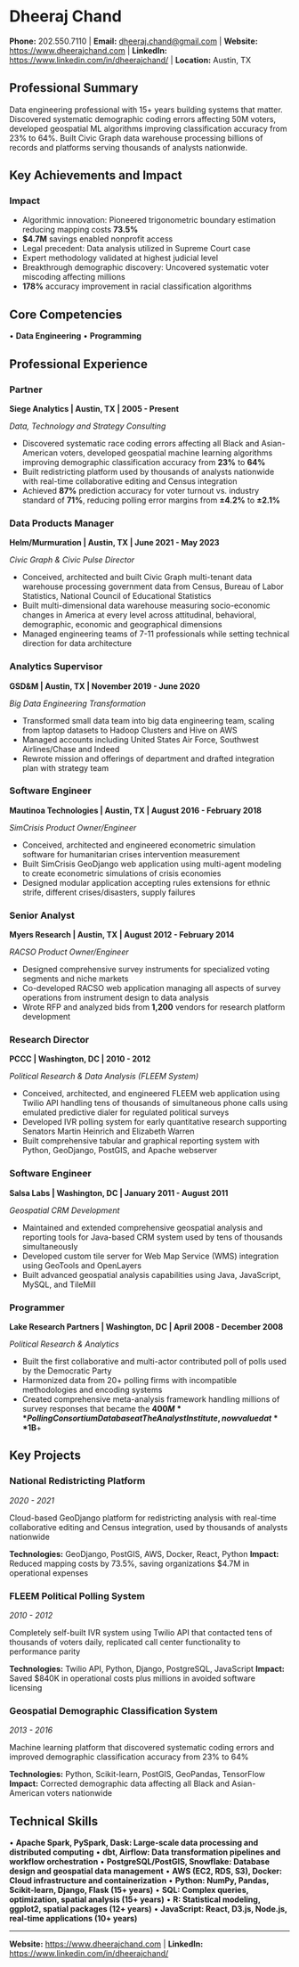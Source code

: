 # Dheeraj Chand

**Phone:** 202.550.7110 | **Email:** dheeraj.chand@gmail.com | **Website:** https://www.dheerajchand.com | **LinkedIn:** https://www.linkedin.com/in/dheerajchand/ | **Location:** Austin, TX

## Professional Summary

Data engineering professional with 15+ years building systems that matter. Discovered systematic demographic coding errors affecting 50M voters, developed geospatial ML algorithms improving classification accuracy from 23% to 64%. Built Civic Graph data warehouse processing billions of records and platforms serving thousands of analysts nationwide.

## Key Achievements and Impact

### Impact
- Algorithmic innovation: Pioneered trigonometric boundary estimation reducing mapping costs ****73.5%****
- ****$4.7M**** savings enabled nonprofit access
- Legal precedent: Data analysis utilized in Supreme Court case
- Expert methodology validated at highest judicial level
- Breakthrough demographic discovery: Uncovered systematic voter miscoding affecting millions
- ****178%**** accuracy improvement in racial classification algorithms

## Core Competencies

• **Data Engineering**
• **Programming**

## Professional Experience

### Partner
**Siege Analytics | Austin, TX | 2005 - Present**

*Data, Technology and Strategy Consulting*

- Discovered systematic race coding errors affecting all Black and Asian-American voters, developed geospatial machine learning algorithms improving demographic classification accuracy from **23%** to **64%**
- Built redistricting platform used by thousands of analysts nationwide with real-time collaborative editing and Census integration
- Achieved **87%** prediction accuracy for voter turnout vs. industry standard of **71%**, reducing polling error margins from **±4.2%** to **±2.1%**

### Data Products Manager
**Helm/Murmuration | Austin, TX | June 2021 - May 2023**

*Civic Graph & Civic Pulse Director*

- Conceived, architected and built Civic Graph multi-tenant data warehouse processing government data from Census, Bureau of Labor Statistics, National Council of Educational Statistics
- Built multi-dimensional data warehouse measuring socio-economic changes in America at every level across attitudinal, behavioral, demographic, economic and geographical dimensions
- Managed engineering teams of 7-11 professionals while setting technical direction for data architecture

### Analytics Supervisor
**GSD&M | Austin, TX | November 2019 - June 2020**

*Big Data Engineering Transformation*

- Transformed small data team into big data engineering team, scaling from laptop datasets to Hadoop Clusters and Hive on AWS
- Managed accounts including United States Air Force, Southwest Airlines/Chase and Indeed
- Rewrote mission and offerings of department and drafted integration plan with strategy team

### Software Engineer
**Mautinoa Technologies | Austin, TX | August 2016 - February 2018**

*SimCrisis Product Owner/Engineer*

- Conceived, architected and engineered econometric simulation software for humanitarian crises intervention measurement
- Built SimCrisis GeoDjango web application using multi-agent modeling to create econometric simulations of crisis economies
- Designed modular application accepting rules extensions for ethnic strife, different crises/disasters, supply failures

### Senior Analyst
**Myers Research | Austin, TX | August 2012 - February 2014**

*RACSO Product Owner/Engineer*

- Designed comprehensive survey instruments for specialized voting segments and niche markets
- Co-developed RACSO web application managing all aspects of survey operations from instrument design to data analysis
- Wrote RFP and analyzed bids from **1,200** vendors for research platform development

### Research Director
**PCCC | Washington, DC | 2010 - 2012**

*Political Research & Data Analysis (FLEEM System)*

- Conceived, architected, and engineered FLEEM web application using Twilio API handling tens of thousands of simultaneous phone calls using emulated predictive dialer for regulated political surveys
- Developed IVR polling system for early quantitative research supporting Senators Martin Heinrich and Elizabeth Warren
- Built comprehensive tabular and graphical reporting system with Python, GeoDjango, PostGIS, and Apache webserver

### Software Engineer
**Salsa Labs | Washington, DC | January 2011 - August 2011**

*Geospatial CRM Development*

- Maintained and extended comprehensive geospatial analysis and reporting tools for Java-based CRM system used by tens of thousands simultaneously
- Developed custom tile server for Web Map Service (WMS) integration using GeoTools and OpenLayers
- Built advanced geospatial analysis capabilities using Java, JavaScript, MySQL, and TileMill

### Programmer
**Lake Research Partners | Washington, DC | April 2008 - December 2008**

*Political Research & Analytics*

- Built the first collaborative and multi-actor contributed poll of polls used by the Democratic Party
- Harmonized data from 20+ polling firms with incompatible methodologies and encoding systems
- Created comprehensive meta-analysis framework handling millions of survey responses that became the **$400M** Polling Consortium Database at The Analyst Institute, now valued at **$1B**+

## Key Projects

### National Redistricting Platform
*2020 - 2021*

Cloud-based GeoDjango platform for redistricting analysis with real-time collaborative editing and Census integration, used by thousands of analysts nationwide

**Technologies:** GeoDjango, PostGIS, AWS, Docker, React, Python
**Impact:** Reduced mapping costs by 73.5%, saving organizations $4.7M in operational expenses

### FLEEM Political Polling System
*2010 - 2012*

Completely self-built IVR system using Twilio API that contacted tens of thousands of voters daily, replicated call center functionality to performance parity

**Technologies:** Twilio API, Python, Django, PostgreSQL, JavaScript
**Impact:** Saved $840K in operational costs plus millions in avoided software licensing

### Geospatial Demographic Classification System
*2013 - 2016*

Machine learning platform that discovered systematic coding errors and improved demographic classification accuracy from 23% to 64%

**Technologies:** Python, Scikit-learn, PostGIS, GeoPandas, TensorFlow
**Impact:** Corrected demographic data affecting all Black and Asian-American voters nationwide

## Technical Skills

• **Apache Spark, PySpark, Dask: Large-scale data processing and distributed computing**
• **dbt, Airflow: Data transformation pipelines and workflow orchestration**
• **PostgreSQL/PostGIS, Snowflake: Database design and geospatial data management**
• **AWS (EC2, RDS, S3), Docker: Cloud infrastructure and containerization**
• **Python: NumPy, Pandas, Scikit-learn, Django, Flask (15+ years)**
• **SQL: Complex queries, optimization, spatial analysis (15+ years)**
• **R: Statistical modeling, ggplot2, spatial packages (12+ years)**
• **JavaScript: React, D3.js, Node.js, real-time applications (10+ years)**

---

**Website:** https://www.dheerajchand.com | **LinkedIn:** https://www.linkedin.com/in/dheerajchand/